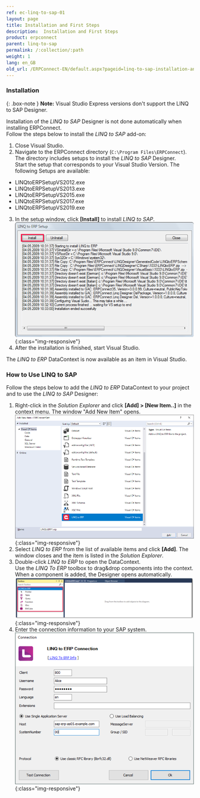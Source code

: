 ```yaml
---
ref: ec-linq-to-sap-01
layout: page
title: Installation and First Steps
description:  Installation and First Steps
product: erpconnect
parent: linq-to-sap
permalink: /:collection/:path
weight: 1
lang: en_GB
old_url: /ERPConnect-EN/default.aspx?pageid=linq-to-sap-installation-and-first-steps
---
```


### Installation

{: .box-note }
**Note:** Visual Studio Express versions don't support the LINQ to SAP Designer. 

Installation of the *LINQ to SAP* Designer is not done automatically when installing ERPConnect.<br> 
Follow the steps below to install the *LINQ to SAP* add-on:

1. Close Visual Studio.
2. Navigate to the ERPConnect directory (`C:\Program Files\ERPConnect`).
The directory includes setups to install the *LINQ to SAP* Designer. <br>
Start the setup that corresponds to your Visual Studio Version. The following Setups are available:
- LINQtoERPSetupVS2012.exe
- LINQtoERPSetupVS2013.exe
- LINQtoERPSetupVS2015.exe
- LINQtoERPSetupVS2017.exe
- LINQtoERPSetupVS2019.exe<br>
3. In the setup window, click **[Install]** to install *LINQ to SAP*.
![LINQToERP-First-Steps-002](/img/content/LINQToERP-First-Steps-002.png){:class="img-responsive"}
4. After the installation is finished, start Visual Studio.

The *LINQ to ERP* DataContext is now available as an item in Visual Studio.

### How to Use LINQ to SAP

Follow the steps below to add the *LINQ to ERP* DataContext to your project and to use the *LINQ to SAP* Designer:

1. Right-click in the *Solution Explorer* and click **[Add] > [New Item..]** in the context menu.
The window "Add New Item" opens. <br>
![LINQToERP-First-Steps-004](/img/content/LINQToERP-First-Steps-004.png){:class="img-responsive"}
2. Select *LINQ to ERP* from the list of available items and click **[Add]**. The window closes and the item is listed in the *Solution Explorer*.
3. Double-click *LINQ to ERP* to open the DataContext. <br>
Use the *LINQ To ERP* toolbox to drag&drop components into the context. 
When a component is added, the Designer opens automatically. <br>
![LINQToERP-First-Steps-003](/img/content/LINQToERP-First-Steps-003.png){:class="img-responsive"}
4. Enter the connection information to your SAP system. <br>
![LINQToERP-First-Steps-005](/img/content/LINQToERP-First-Steps-005.png){:class="img-responsive"}